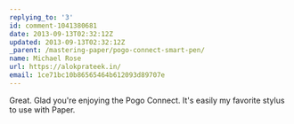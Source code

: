 ```yaml
---
replying_to: '3'
id: comment-1041380681
date: 2013-09-13T02:32:12Z
updated: 2013-09-13T02:32:12Z
_parent: /mastering-paper/pogo-connect-smart-pen/
name: Michael Rose
url: https://alokprateek.in/
email: 1ce71bc10b86565464b612093d89707e
---
```


Great. Glad you're enjoying the Pogo Connect. It's easily my favorite stylus to
use with Paper.
